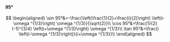 #### 95°

$$
\begin{aligned}
\sin 95°&=-\frac{\left(\frac{1}{2}+\frac{i}{2}\right) \left(i-\omega ^{1/3}\right) \omega ^{1/3}}{\sqrt{2}}\\
\cos 95°&=\frac{1}{2} (-1)^{3/4} \left(i+\omega ^{1/3}\right) \omega ^{1/3}\\
\tan 95°&=\frac{i \left(i-\omega ^{1/3}\right)}{i+\omega ^{1/3}}\\
\end{aligned}
$$

